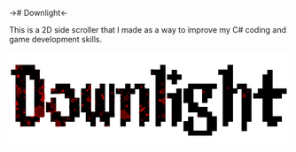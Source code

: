 -># Downlight<-

This is a 2D side scroller that I made as a way to improve my C# coding and game development skills. 

![Game Title.](DownLight/Pictures/Downlight_Title.png)